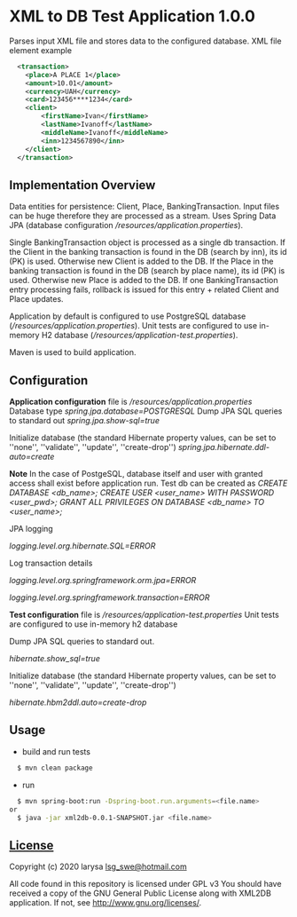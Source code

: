 # XML to DB Test Application 1.0.0
Parses input XML file and stores data to the configured database.
XML file element example

```xml
  <transaction>
    <place>A PLACE 1</place>
    <amount>10.01</amount>
    <currency>UAH</currency>
    <card>123456****1234</card>
    <client>
        <firstName>Ivan</firstName>
        <lastName>Ivanoff</lastName>
        <middleName>Ivanoff</middleName>
        <inn>1234567890</inn>
    </client>
  </transaction>
```

## Implementation Overview
Data entities for persistence: Client, Place, BankingTransaction. 
Input files can be huge therefore they are processed as a stream.
Uses Spring Data JPA (database configuration _/resources/application.properties_). 

Single BankingTransaction object is processed as a single db transaction. 
If the Client in the banking transaction is found in the DB (search by inn), its id (PK) is used. Otherwise new Client is added to the DB.
If the Place in the banking transaction is found in the DB (search by place name), its id (PK) is used. Otherwise new Place is added to the DB.
If one BankingTransaction entry processing fails, rollback is issued for this entry + related Client and Place updates.

Application by default is configured to use PostgreSQL database (_/resources/application.properties_). 
Unit tests are configured to use in-memory H2 database (_/resources/application-test.properties_).

Maven is used to build application.

## Configuration
__Application configuration__ file is  _/resources/application.properties_
Database type
  _spring.jpa.database=POSTGRESQL_
Dump JPA SQL queries to standard out 
  _spring.jpa.show-sql=true_

Initialize database (the standard Hibernate property values, can be set to ''none'', ''validate'', ''update'', ''create-drop'') 
  _spring.jpa.hibernate.ddl-auto=create_

__Note__
In the case of PostgeSQL, database itself and user with granted access shall exist before application run. Test db can be created as 
_CREATE DATABASE <db_name>;
CREATE USER <user_name> WITH PASSWORD <user_pwd>;
GRANT ALL PRIVILEGES ON DATABASE <db_name> TO <user_name>;_

JPA logging

_logging.level.org.hibernate.SQL=ERROR_

Log transaction details

_logging.level.org.springframework.orm.jpa=ERROR_

_logging.level.org.springframework.transaction=ERROR_

__Test configuration__ file is _/resources/application-test.properties_
Unit tests are configured to use in-memory h2 database


Dump JPA SQL queries to standard out. 

_hibernate.show_sql=true_

Initialize database (the standard Hibernate property values, can be set to ''none'', ''validate'', ''update'', ''create-drop'') 

_hibernate.hbm2ddl.auto=create-drop_

## Usage

* build and run tests
```sh
  $ mvn clean package
```
* run
```sh
  $ mvn spring-boot:run -Dspring-boot.run.arguments=<file.name>
or
  $ java -jar xml2db-0.0.1-SNAPSHOT.jar <file.name>
```

## [License](LICENSE)
Copyright (c) 2020 larysa <lsg_swe@hotmail.com> 

All code found in this repository is licensed under GPL v3
You should have received a copy of the GNU General Public License
along with XML2DB application. If not, see <http://www.gnu.org/licenses/>.



